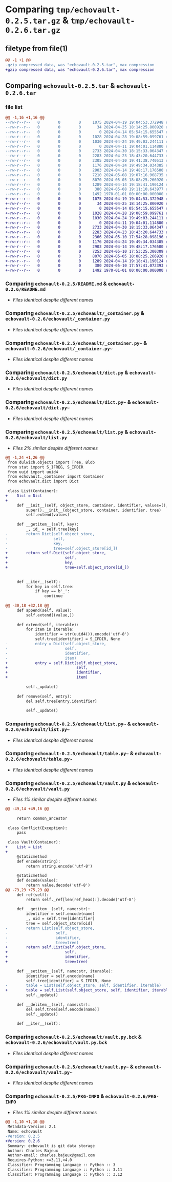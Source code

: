 # Comparing `tmp/echovault-0.2.5.tar.gz` & `tmp/echovault-0.2.6.tar.gz`

## filetype from file(1)

```diff
@@ -1 +1 @@
-gzip compressed data, was "echovault-0.2.5.tar", max compression
+gzip compressed data, was "echovault-0.2.6.tar", max compression
```

## Comparing `echovault-0.2.5.tar` & `echovault-0.2.6.tar`

### file list

```diff
@@ -1,16 +1,16 @@
--rw-r--r--   0        0        0     1075 2024-04-19 19:04:53.372948 echovault-0.2.5/README.md
--rw-r--r--   0        0        0       34 2024-04-25 18:14:25.800920 echovault-0.2.5/echovault/__init__.py
--rw-r--r--   0        0        0        0 2024-04-14 05:54:15.655547 echovault-0.2.5/echovault/__init__.py~
--rw-r--r--   0        0        0     1028 2024-04-28 19:08:59.099761 echovault-0.2.5/echovault/_container.py
--rw-r--r--   0        0        0     1030 2024-04-24 19:49:03.244111 echovault-0.2.5/echovault/_container.py~
--rw-r--r--   0        0        0        0 2024-04-11 19:04:01.114880 echovault-0.2.5/echovault/db.py~
--rw-r--r--   0        0        0     2733 2024-04-30 18:15:33.064347 echovault-0.2.5/echovault/dict.py
--rw-r--r--   0        0        0     2283 2024-04-23 18:43:20.644733 echovault-0.2.5/echovault/dict.py~
--rw-r--r--   0        0        0     2305 2024-04-30 19:41:38.740513 echovault-0.2.5/echovault/list.py
--rw-r--r--   0        0        0     1176 2024-04-24 19:49:34.034385 echovault-0.2.5/echovault/list.py~
--rw-r--r--   0        0        0     2903 2024-04-14 19:48:17.176500 echovault-0.2.5/echovault/table.py~
--rw-r--r--   0        0        0     7210 2024-05-08 19:07:16.968735 echovault-0.2.5/echovault/vault.py
--rw-r--r--   0        0        0     8070 2024-05-05 18:08:25.266920 echovault-0.2.5/echovault/vault.py.bck
--rw-r--r--   0        0        0     1289 2024-04-14 19:18:41.190124 echovault-0.2.5/echovault/vault.py~
--rw-r--r--   0        0        0      380 2024-05-08 19:11:10.643977 echovault-0.2.5/pyproject.toml
--rw-r--r--   0        0        0     1492 1970-01-01 00:00:00.000000 echovault-0.2.5/PKG-INFO
+-rw-r--r--   0        0        0     1075 2024-04-19 19:04:53.372948 echovault-0.2.6/README.md
+-rw-r--r--   0        0        0       34 2024-04-25 18:14:25.800920 echovault-0.2.6/echovault/__init__.py
+-rw-r--r--   0        0        0        0 2024-04-14 05:54:15.655547 echovault-0.2.6/echovault/__init__.py~
+-rw-r--r--   0        0        0     1028 2024-04-28 19:08:59.099761 echovault-0.2.6/echovault/_container.py
+-rw-r--r--   0        0        0     1030 2024-04-24 19:49:03.244111 echovault-0.2.6/echovault/_container.py~
+-rw-r--r--   0        0        0        0 2024-04-11 19:04:01.114880 echovault-0.2.6/echovault/db.py~
+-rw-r--r--   0        0        0     2733 2024-04-30 18:15:33.064347 echovault-0.2.6/echovault/dict.py
+-rw-r--r--   0        0        0     2283 2024-04-23 18:43:20.644733 echovault-0.2.6/echovault/dict.py~
+-rw-r--r--   0        0        0     2366 2024-05-10 17:54:28.098196 echovault-0.2.6/echovault/list.py
+-rw-r--r--   0        0        0     1176 2024-04-24 19:49:34.034385 echovault-0.2.6/echovault/list.py~
+-rw-r--r--   0        0        0     2903 2024-04-14 19:48:17.176500 echovault-0.2.6/echovault/table.py~
+-rw-r--r--   0        0        0     7253 2024-05-10 17:53:25.300309 echovault-0.2.6/echovault/vault.py
+-rw-r--r--   0        0        0     8070 2024-05-05 18:08:25.266920 echovault-0.2.6/echovault/vault.py.bck
+-rw-r--r--   0        0        0     1289 2024-04-14 19:18:41.190124 echovault-0.2.6/echovault/vault.py~
+-rw-r--r--   0        0        0      380 2024-05-10 17:57:41.072393 echovault-0.2.6/pyproject.toml
+-rw-r--r--   0        0        0     1492 1970-01-01 00:00:00.000000 echovault-0.2.6/PKG-INFO
```

### Comparing `echovault-0.2.5/README.md` & `echovault-0.2.6/README.md`

 * *Files identical despite different names*

### Comparing `echovault-0.2.5/echovault/_container.py` & `echovault-0.2.6/echovault/_container.py`

 * *Files identical despite different names*

### Comparing `echovault-0.2.5/echovault/_container.py~` & `echovault-0.2.6/echovault/_container.py~`

 * *Files identical despite different names*

### Comparing `echovault-0.2.5/echovault/dict.py` & `echovault-0.2.6/echovault/dict.py`

 * *Files identical despite different names*

### Comparing `echovault-0.2.5/echovault/dict.py~` & `echovault-0.2.6/echovault/dict.py~`

 * *Files identical despite different names*

### Comparing `echovault-0.2.5/echovault/list.py` & `echovault-0.2.6/echovault/list.py`

 * *Files 2% similar despite different names*

```diff
@@ -1,24 +1,26 @@
 from dulwich.objects import Tree, Blob
 from stat import S_IFREG, S_IFDIR
 from uuid import uuid4
 from echovault._container import Container
 from echovault.dict import Dict
 
 class List(Container):
+    Dict = Dict
+    
     def __init__(self, object_store, container, identifier, values=(), *, tree=None):
         super().__init__(object_store, container, identifier, tree)
         self.extend(values)
 
     def __getitem__(self, key):
         _, id_ = self.tree[key]
-        return Dict(self.object_store,
-                    self,
-                    key,
-                    tree=self.object_store[id_])
+        return self.Dict(self.object_store,
+                         self,
+                         key,
+                         tree=self.object_store[id_])
 
         
     def __iter__(self):
         for key in self.tree:
             if key == b'_':
                 continue
             
@@ -30,18 +32,18 @@
     def append(self, value):
         self.extend((value,))
             
     def extend(self, iterable):
         for item in iterable:
             identifier = str(uuid4()).encode('utf-8')
             self.tree[identifier] = S_IFDIR, None
-            entry = Dict(self.object_store,
-                         self,
-                         identifier,
-                         item)
+            entry = self.Dict(self.object_store,
+                              self,
+                              identifier,
+                              item)
 
         self._update()
             
     def remove(self, entry):
         del self.tree[entry.identifier]
         
         self._update()
```

### Comparing `echovault-0.2.5/echovault/list.py~` & `echovault-0.2.6/echovault/list.py~`

 * *Files identical despite different names*

### Comparing `echovault-0.2.5/echovault/table.py~` & `echovault-0.2.6/echovault/table.py~`

 * *Files identical despite different names*

### Comparing `echovault-0.2.5/echovault/vault.py` & `echovault-0.2.6/echovault/vault.py`

 * *Files 1% similar despite different names*

```diff
@@ -49,14 +49,16 @@
     
     return common_ancestor
 
 class Conflict(Exception):
     pass
 
 class Vault(Container):
+    List = List
+    
     @staticmethod
     def encode(string):
         return string.encode('utf-8')
 
     @staticmethod
     def decode(value):
         return value.decode('utf-8')
@@ -73,23 +75,23 @@
     def ref(self):
         return self._ref[len(ref_head):].decode('utf-8')
             
     def __getitem__(self, name:str):
         identifier = self.encode(name)
         _, oid = self.tree[identifier]
         tree = self.object_store[oid]
-        return List(self.object_store,
-                     self,
-                     identifier,
-                     tree=tree)
+        return self.List(self.object_store,
+                         self,
+                         identifier,
+                         tree=tree)
 
     def __setitem__(self, name:str, iterable):
         identifier = self.encode(name)
         self.tree[identifier] = S_IFDIR, None
-        table = List(self.object_store, self, identifier, iterable)
+        table = self.List(self.object_store, self, identifier, iterable)
         self._update()
 
     def __delitem__(self, name:str):
         del self.tree[self.encode(name)]
         self._update()
 
     def __iter__(self):
```

### Comparing `echovault-0.2.5/echovault/vault.py.bck` & `echovault-0.2.6/echovault/vault.py.bck`

 * *Files identical despite different names*

### Comparing `echovault-0.2.5/echovault/vault.py~` & `echovault-0.2.6/echovault/vault.py~`

 * *Files identical despite different names*

### Comparing `echovault-0.2.5/PKG-INFO` & `echovault-0.2.6/PKG-INFO`

 * *Files 1% similar despite different names*

```diff
@@ -1,10 +1,10 @@
 Metadata-Version: 2.1
 Name: echovault
-Version: 0.2.5
+Version: 0.2.6
 Summary: echovault is git data storage
 Author: Charles Bajeux
 Author-email: charles.bajeux@gmail.com
 Requires-Python: >=3.11,<4.0
 Classifier: Programming Language :: Python :: 3
 Classifier: Programming Language :: Python :: 3.11
 Classifier: Programming Language :: Python :: 3.12
```

